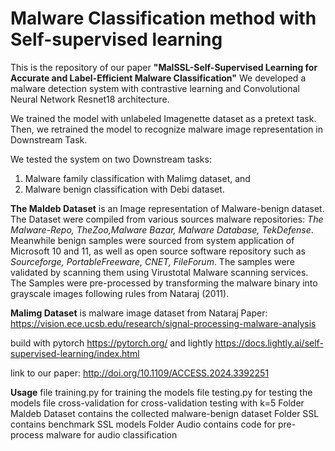 # Malware Classification method with Self-supervised learning

This is the repository of our paper **"MalSSL-Self-Supervised Learning for Accurate and Label-Efficient Malware Classification"**
We developed a malware detection system with contrastive learning and Convolutional Neural Network Resnet18 architecture. 

We trained the model with unlabeled Imagenette dataset as a pretext task. 
Then, we retrained the model to recognize malware image representation in Downstream Task.  

We tested the system on two Downstream tasks: 
1. Malware family classification with Malimg dataset, and  
2. Malware benign classification with Debi dataset. 

**The Maldeb Dataset** is an Image representation of Malware-benign dataset. The Dataset were compiled from various sources malware repositories:  *The Malware-Repo, TheZoo,Malware Bazar, Malware Database, TekDefense*. Meanwhile benign samples were sourced from system application of Microsoft 10 and 11, as well as open source software repository such as *Sourceforge, PortableFreeware, CNET, FileForum*. The samples were validated by scanning them using Virustotal Malware scanning services. The Samples were pre-processed by transforming the malware binary into grayscale images following rules from Nataraj (2011). 

**Malimg Dataset** is malware image dataset from Nataraj Paper:
https://vision.ece.ucsb.edu/research/signal-processing-malware-analysis

build with pytorch
https://pytorch.org/
and lightly
https://docs.lightly.ai/self-supervised-learning/index.html

link to our paper: http://doi.org/10.1109/ACCESS.2024.3392251

**Usage**
file training.py for training the models
file testing.py for testing the models
file cross-validation for cross-validation testing with k=5
Folder Maldeb Dataset contains the collected malware-benign dataset
Folder SSL contains benchmark SSL models
Folder Audio contains code for pre-process malware for audio classification


